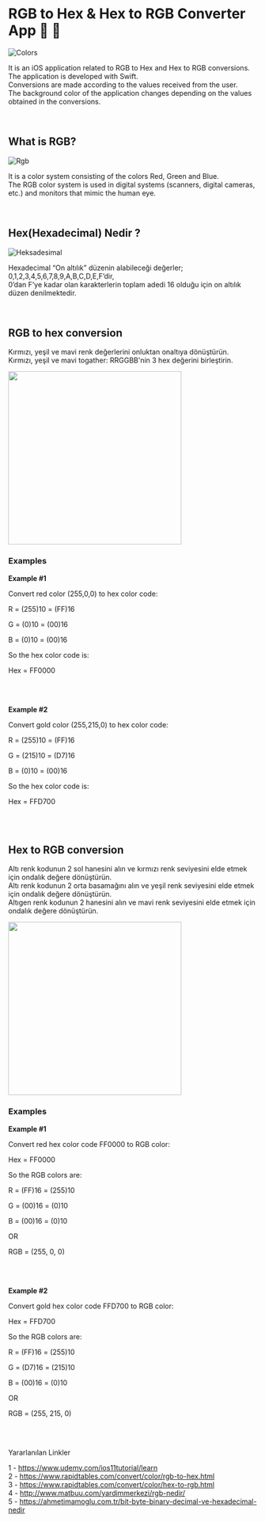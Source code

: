 # RGB to Hex & Hex to RGB Converter App 🎨 🌈

![Colors](colors.jpg)

It is an iOS application related to RGB to Hex and Hex to RGB conversions. <br>
The application is developed with Swift. <br>
Conversions are made according to the values received from the user. <br>
The background color of the application changes depending on the values obtained in the conversions. <br>

<br>

## What is RGB?

![Rgb](rgb.png)

It is a color system consisting of the colors Red, Green and Blue.<br>
The RGB color system is used in digital systems (scanners, digital cameras, etc.) and monitors that mimic the human eye.

<br>

## Hex(Hexadecimal) Nedir ?

![Heksadesimal](Heksadesimal.png)

Hexadecimal “On altılık” düzenin alabileceği değerler; 0,1,2,3,4,5,6,7,8,9,A,B,C,D,E,F’dir, <br>
0’dan F’ye kadar olan karakterlerin toplam adedi 16 olduğu için on altılık düzen denilmektedir. 

<br>

## RGB to hex conversion

Kırmızı, yeşil ve mavi renk değerlerini onluktan onaltıya dönüştürün. <br>
Kırmızı, yeşil ve mavi togather: RRGGBB'nin 3 hex değerini birleştirin. <br>

<img src = "pic2.png" width=350>


### Examples

__Example #1__

Convert red color (255,0,0) to hex color code:

R = (255)10 = (FF)16

G = (0)10 = (00)16

B = (0)10 = (00)16

So the hex color code is:

Hex = FF0000

<br> <br>

__Example #2__

Convert gold color (255,215,0) to hex color code:

R = (255)10 = (FF)16

G = (215)10 = (D7)16

B = (0)10 = (00)16

So the hex color code is:

Hex = FFD700

<br> <br>

## Hex to RGB conversion

Altı renk kodunun 2 sol hanesini alın ve kırmızı renk seviyesini elde etmek için ondalık değere dönüştürün. <br>
Altı renk kodunun 2 orta basamağını alın ve yeşil renk seviyesini elde etmek için ondalık değere dönüştürün. <br>
Altıgen renk kodunun 2 hanesini alın ve mavi renk seviyesini elde etmek için ondalık değere dönüştürün. <br>

<img src = "pic1.png" width=350>

### Examples

__Example #1__

Convert red hex color code FF0000 to RGB color:

Hex = FF0000

So the RGB colors are:

R = (FF)16 = (255)10

G = (00)16 = (0)10

B = (00)16 = (0)10

OR

RGB = (255, 0, 0)

<br> <br>


__Example #2__

Convert gold hex color code FFD700 to RGB color:

Hex = FFD700

So the RGB colors are:

R = (FF)16 = (255)10

G = (D7)16 = (215)10

B = (00)16 = (0)10

OR

RGB = (255, 215, 0)

<br> <br>




Yararlanılan Linkler

1 - https://www.udemy.com/ios11tutorial/learn <br>
2 - https://www.rapidtables.com/convert/color/rgb-to-hex.html <br>
3 - https://www.rapidtables.com/convert/color/hex-to-rgb.html <br>
4 - http://www.matbuu.com/yardimmerkezi/rgb-nedir/ <br>
5 - https://ahmetimamoglu.com.tr/bit-byte-binary-decimal-ve-hexadecimal-nedir <br>

